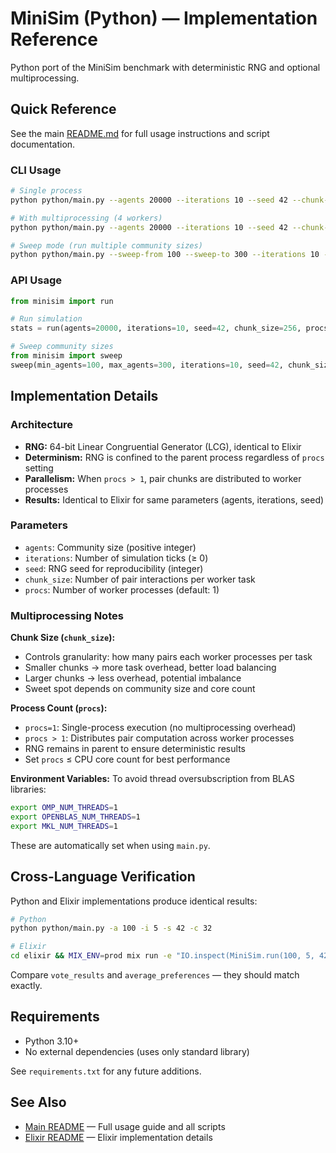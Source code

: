 # MiniSim (Python) — Implementation Reference

Python port of the MiniSim benchmark with deterministic RNG and optional multiprocessing.

## Quick Reference

See the main [README.md](../README.md) for full usage instructions and script documentation.

### CLI Usage

```bash
# Single process
python python/main.py --agents 20000 --iterations 10 --seed 42 --chunk-size 256

# With multiprocessing (4 workers)
python python/main.py --agents 20000 --iterations 10 --seed 42 --chunk-size 256 --procs 4

# Sweep mode (run multiple community sizes)
python python/main.py --sweep-from 100 --sweep-to 300 --iterations 10 --seed 42 --procs 4
```

### API Usage

```python
from minisim import run

# Run simulation
stats = run(agents=20000, iterations=10, seed=42, chunk_size=256, procs=1)

# Sweep community sizes
from minisim import sweep
sweep(min_agents=100, max_agents=300, iterations=10, seed=42, chunk_size=256, procs=1)
```

## Implementation Details

### Architecture

- **RNG:** 64-bit Linear Congruential Generator (LCG), identical to Elixir
- **Determinism:** RNG is confined to the parent process regardless of `procs` setting
- **Parallelism:** When `procs > 1`, pair chunks are distributed to worker processes
- **Results:** Identical to Elixir for same parameters (agents, iterations, seed)

### Parameters

- `agents`: Community size (positive integer)
- `iterations`: Number of simulation ticks (≥ 0)
- `seed`: RNG seed for reproducibility (integer)
- `chunk_size`: Number of pair interactions per worker task
- `procs`: Number of worker processes (default: 1)

### Multiprocessing Notes

**Chunk Size (`chunk_size`):**
- Controls granularity: how many pairs each worker processes per task
- Smaller chunks → more task overhead, better load balancing
- Larger chunks → less overhead, potential imbalance
- Sweet spot depends on community size and core count

**Process Count (`procs`):**
- `procs=1`: Single-process execution (no multiprocessing overhead)
- `procs > 1`: Distributes pair computation across worker processes
- RNG remains in parent to ensure deterministic results
- Set `procs` ≤ CPU core count for best performance

**Environment Variables:**
To avoid thread oversubscription from BLAS libraries:
```bash
export OMP_NUM_THREADS=1
export OPENBLAS_NUM_THREADS=1
export MKL_NUM_THREADS=1
```

These are automatically set when using `main.py`.

## Cross-Language Verification

Python and Elixir implementations produce identical results:

```bash
# Python
python python/main.py -a 100 -i 5 -s 42 -c 32

# Elixir
cd elixir && MIX_ENV=prod mix run -e "IO.inspect(MiniSim.run(100, 5, 42, 32))"
```

Compare `vote_results` and `average_preferences` — they should match exactly.

## Requirements

- Python 3.10+
- No external dependencies (uses only standard library)

See `requirements.txt` for any future additions.

## See Also

- [Main README](../README.md) — Full usage guide and all scripts
- [Elixir README](../elixir/README.md) — Elixir implementation details
